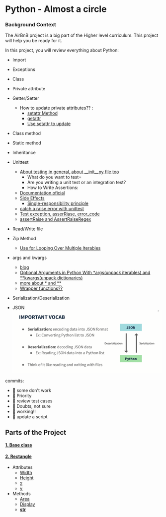 # Python - Almost a circle


### Background Context
The AirBnB project is a big part of the Higher level curriculum. This project will help you be ready for it.

In this project, you will review everything about Python:

- Import
- Exceptions
- Class
- Private attribute
- Getter/Setter
  - How to update private attributes?? :
    - [setattr Method](https://docs.python.org/3/library/functions.html#setattr)
    - [getattr](https://docs.python.org/3/library/functions.html#getattr)
    - [Use setattr to update](https://stackoverflow.com/questions/8187082/how-can-you-set-class-attributes-from-variable-arguments-kwargs-in-python)
- Class method
- Static method
- Inheritance

- Unittest
  - [About testing in general, about __init__py file too](https://realpython.com/python-testing/)
    - What do you want to test=
    - Are you writing a unit test or an integration test?
    - How to Write Assertions:
  - [Documentation oficial](https://docs.python.org/3/library/unittest.html)
  - [Side Effects]()
    - [Single-responsibility principle](https://en.wikipedia.org/wiki/Single-responsibility_principle)
  - [catch a raise error with unittest](https://www.youtube.com/watch?v=cdxRMjYDrmg&ab_channel=ParisNakitaKejser)
  - [Test exception, asserRiase, error_code](https://www.youtube.com/watch?v=LxbiAHGkPhk&ab_channel=AnInsightfulTechie)
  - [assertRaise and AssertRaiseRegex](https://www.tutorialspoint.com/unittest_framework/unittest_framework_exceptions_test.htm)

- Read/Write file

- Zip Method
  - [Use for Looping Over Multiple Iterables](https://realpython.com/python-zip-function/)

- args and kwargs
  - [blog](https://yasoob.me/2013/08/04/args-and-kwargs-in-python-explained/)
  - [Optional Arguments in Python With *args(unpack iterables) and **kwargs(unpack dictionaries)](https://www.youtube.com/watch?v=WcTXxX3vYgY&ab_channel=RealPython)
  - [more about * and **](https://realpython.com/python-kwargs-and-args/)
  - [Wrapper functions??](https://www.geeksforgeeks.org/function-wrappers-in-python/)

- Serialization/Deserialization

- JSON
![Serialitation - Deserialitation](https://github.com/Daniel13713/holbertonschool-higher_level_programming/blob/master/0x0C-python-almost_a_circle/images/Serialization.PNG)

commits:
- :stop_sign: some don't work
- :rotating_light: Priority
- :construction: review test cases
- :wilted_flower: Doubts, not sure
- :deciduous_tree: working!!
- :arrows_counterclockwise: update a script

## Parts of the Project

#### [1. Base class](https://github.com/Daniel13713/holbertonschool-higher_level_programming/blob/master/0x0C-python-almost_a_circle/models/base.py)

#### [2. Rectangle](https://github.com/Daniel13713/holbertonschool-higher_level_programming/blob/master/0x0C-python-almost_a_circle/models/rectangle.py)
  - Attributes
    - [Width](https://github.com/Daniel13713/holbertonschool-higher_level_programming/blob/5002134d000a267c20418bf98496e0f2dd6ae277/0x0C-python-almost_a_circle/models/rectangle.py#L89)
    - [Height](https://github.com/Daniel13713/holbertonschool-higher_level_programming/blob/5002134d000a267c20418bf98496e0f2dd6ae277/0x0C-python-almost_a_circle/models/rectangle.py#L59)
    - [x](https://github.com/Daniel13713/holbertonschool-higher_level_programming/blob/5002134d000a267c20418bf98496e0f2dd6ae277/0x0C-python-almost_a_circle/models/rectangle.py#L69)
    - [y](https://github.com/Daniel13713/holbertonschool-higher_level_programming/blob/5002134d000a267c20418bf98496e0f2dd6ae277/0x0C-python-almost_a_circle/models/rectangle.py#L79)
  - Methods
    - [Area](https://github.com/Daniel13713/holbertonschool-higher_level_programming/blob/5002134d000a267c20418bf98496e0f2dd6ae277/0x0C-python-almost_a_circle/models/rectangle.py#L89)
    - [Display](https://github.com/Daniel13713/holbertonschool-higher_level_programming/blob/5002134d000a267c20418bf98496e0f2dd6ae277/0x0C-python-almost_a_circle/models/rectangle.py#L93)
    - [__str__](https://github.com/Daniel13713/holbertonschool-higher_level_programming/blob/5002134d000a267c20418bf98496e0f2dd6ae277/0x0C-python-almost_a_circle/models/rectangle.py#L102)
